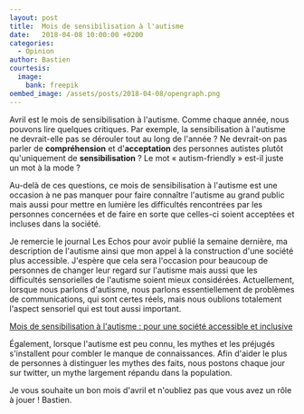 ```yaml
---
layout: post
title:  Mois de sensibilisation à l'autisme
date:   2018-04-08 10:00:00 +0200
categories:
  - Opinion
author: Bastien
courtesis:
  image:
    bank: freepik
oembed_image: /assets/posts/2018-04-08/opengraph.png
---
```



<amp-img class="center" width="320" height="188" src="/assets/posts/2018-04-08/opengraph.png" alt="Mois de sensibilisation à l'autisme"></amp-img>


Avril est le mois de sensibilisation à l'autisme. Comme chaque année, nous pouvons lire quelques critiques. Par exemple, la sensibilisation à l'autisme ne devrait-elle pas se dérouler tout au long de l'année&nbsp;? Ne devrait-on pas parler
de <strong>compréhension</strong> et d'<strong>acceptation</strong> des personnes autistes plutôt qu'uniquement de <strong>sensibilisation</strong>&nbsp;? Le mot «&nbsp;autism-friendly&nbsp;» est-il juste un mot à la mode&nbsp;?


Au-delà de ces questions, ce mois de sensibilisation à l'autisme est une occasion à ne pas manquer pour faire connaître l'autisme au grand public mais aussi pour mettre en lumière les difficultés rencontrées par les personnes concernées
et de faire en sorte que celles-ci soient acceptées et incluses dans la société.


Je remercie le journal Les Echos pour avoir publié la semaine dernière, ma description de l'autisme ainsi que mon appel à la construction d'une société plus accessible.
J'espère que cela sera l'occasion pour beaucoup de personnes de changer leur regard sur l'autisme mais aussi que les difficultés sensorielles de l'autisme soient mieux considérées. 
Actuellement, lorsque nous parlons d'autisme, nous parlons essentiellement de problèmes de communications, qui sont certes réels, mais nous oublions totalement l'aspect sensoriel qui est tout aussi important.

<a href="https://www.lesechos.fr/idees-debats/cercle/cercle-181167-mois-de-sensibilisation-a-lautisme-pour-une-societe-accessible-et-inclusive-2166656.php" class="big center">
 <amp-img class="center" width="574" height="134" src="/assets/posts/2018-04-08/card.png" alt="Mois de sensibilisation à l'autisme : pour une société accessible et inclusive"></amp-img>
 <span class="subtitle">Mois de sensibilisation à l'autisme : pour une société accessible et inclusive</span>
</a>

Également, lorsque l'autisme est peu connu, les mythes et les préjugés s'installent pour combler le manque de connaissances.
Afin d'aider le plus de personnes à distinguer les mythes des faits, nous postons chaque jour sur twitter, un mythe largement répandu dans la population.

Je vous souhaite un bon mois d'avril et n'oubliez pas que vous avez un rôle à jouer&nbsp;!
Bastien.
